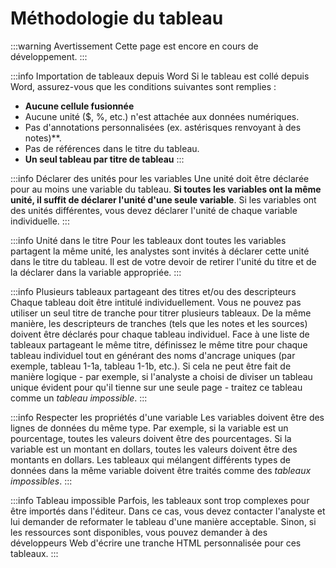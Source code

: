 # Méthodologie du tableau

:::warning Avertissement
Cette page est encore en cours de développement.
:::

:::info Importation de tableaux depuis Word
Si le tableau est collé depuis Word, assurez-vous que les conditions suivantes sont remplies :

- **Aucune cellule fusionnée**
- Aucune unité ($, %, etc.) n'est attachée aux données numériques.
- Pas d'annotations personnalisées (ex. astérisques renvoyant à des notes)**.
- Pas de références dans le titre du tableau.
- **Un seul tableau par titre de tableau**
:::

:::info Déclarer des unités pour les variables 
Une unité doit être déclarée pour au moins une variable du tableau. **Si toutes les variables ont la même unité, il suffit de déclarer l'unité d'une seule variable**. Si les variables ont des unités différentes, vous devez déclarer l'unité de chaque variable individuelle.
:::

:::info Unité dans le titre
Pour les tableaux dont toutes les variables partagent la même unité, les analystes sont invités à déclarer cette unité dans le titre du tableau. Il est de votre devoir de retirer l'unité du titre et de la déclarer dans la variable appropriée.
:::

:::info Plusieurs tableaux partageant des titres et/ou des descripteurs
Chaque tableau doit être intitulé individuellement. Vous ne pouvez pas utiliser un seul titre de tranche pour titrer plusieurs tableaux. De la même manière, les descripteurs de tranches (tels que les notes et les sources) doivent être déclarés pour chaque tableau individuel. Face à une liste de tableaux partageant le même titre, définissez le même titre pour chaque tableau individuel tout en générant des noms d'ancrage uniques (par exemple, tableau 1-1a, tableau 1-1b, etc.). Si cela ne peut être fait de manière logique - par exemple, si l'analyste a choisi de diviser un tableau unique évident pour qu'il tienne sur une seule page - traitez ce tableau comme un *tableau impossible*.
:::

:::info Respecter les propriétés d'une variable
Les variables doivent être des lignes de données du même type. Par exemple, si la variable est un pourcentage, toutes les valeurs doivent être des pourcentages. Si la variable est un montant en dollars, toutes les valeurs doivent être des montants en dollars. Les tableaux qui mélangent différents types de données dans la même variable doivent être traités comme des *tableaux impossibles*.
:::

:::info Tableau impossible
Parfois, les tableaux sont trop complexes pour être importés dans l'éditeur. Dans ce cas, vous devez contacter l'analyste et lui demander de reformater le tableau d'une manière acceptable. Sinon, si les ressources sont disponibles, vous pouvez demander à des développeurs Web d'écrire une tranche HTML personnalisée pour ces tableaux.
:::